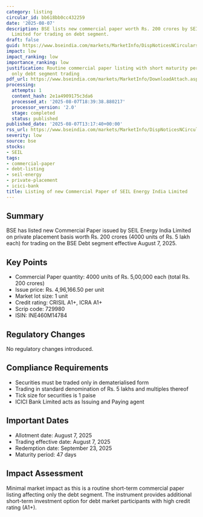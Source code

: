 ```yaml
---
category: listing
circular_id: bb618bb0cc432259
date: '2025-08-07'
description: BSE lists new commercial paper worth Rs. 200 crores by SEIL Energy India
  Limited for trading on debt segment.
draft: false
guid: https://www.bseindia.com/markets/MarketInfo/DispNoticesNCirculars.aspx?Noticeid={0DD931E1-D760-4711-8689-AA291A4BFD69}&noticeno=20250807-53&dt=08/07/2025&icount=53&totcount=77&flag=0
impact: low
impact_ranking: low
importance_ranking: low
justification: Routine commercial paper listing with short maturity period affecting
  only debt segment trading
pdf_url: https://www.bseindia.com/markets/MarketInfo/DownloadAttach.aspx?id=20250807-53&attachedId=
processing:
  attempts: 1
  content_hash: 2e1a4909175c3da6
  processed_at: '2025-08-07T18:39:38.880217'
  processor_version: '2.0'
  stage: completed
  status: published
published_date: '2025-08-07T13:17:40+00:00'
rss_url: https://www.bseindia.com/markets/MarketInfo/DispNoticesNCirculars.aspx?Noticeid={0DD931E1-D760-4711-8689-AA291A4BFD69}&noticeno=20250807-53&dt=08/07/2025&icount=53&totcount=77&flag=0
severity: low
source: bse
stocks:
- SEIL
tags:
- commercial-paper
- debt-listing
- seil-energy
- private-placement
- icici-bank
title: Listing of new Commercial Paper of SEIL Energy India Limited
---
```


## Summary

BSE has listed new Commercial Paper issued by SEIL Energy India Limited on private placement basis worth Rs. 200 crores (4000 units of Rs. 5 lakh each) for trading on the BSE Debt segment effective August 7, 2025.

## Key Points

- Commercial Paper quantity: 4000 units of Rs. 5,00,000 each (total Rs. 200 crores)
- Issue price: Rs. 4,96,166.50 per unit
- Market lot size: 1 unit
- Credit rating: CRISIL A1+, ICRA A1+
- Scrip code: 729980
- ISIN: INE460M14784

## Regulatory Changes

No regulatory changes introduced.

## Compliance Requirements

- Securities must be traded only in dematerialised form
- Trading in standard denomination of Rs. 5 lakhs and multiples thereof
- Tick size for securities is 1 paise
- ICICI Bank Limited acts as Issuing and Paying agent

## Important Dates

- Allotment date: August 7, 2025
- Trading effective date: August 7, 2025
- Redemption date: September 23, 2025
- Maturity period: 47 days

## Impact Assessment

Minimal market impact as this is a routine short-term commercial paper listing affecting only the debt segment. The instrument provides additional short-term investment option for debt market participants with high credit rating (A1+).
